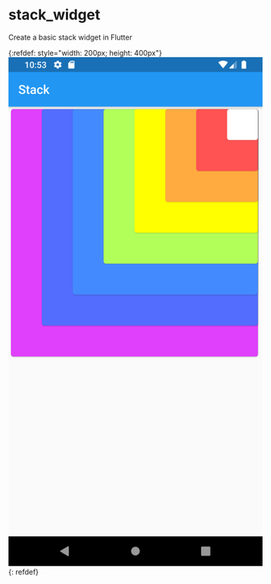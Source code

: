# stack_widget

Create a basic stack widget in Flutter

{:refdef: style="width: 200px; height: 400px"}
![Stack Widget](../screenshots/stack_widget.png)
{: refdef}
